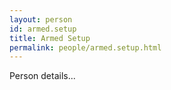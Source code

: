```yaml
---
layout: person
id: armed.setup
title: Armed Setup
permalink: people/armed.setup.html
---
```


Person details...